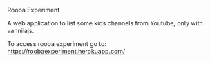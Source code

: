 Rooba Experiment

A web application to list some kids channels from Youtube, only with vannilajs.

To access rooba experiment go to: https://roobaexperiment.herokuapp.com/

